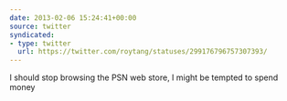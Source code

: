 ```yaml
---
date: 2013-02-06 15:24:41+00:00
source: twitter
syndicated:
- type: twitter
  url: https://twitter.com/roytang/statuses/299176796757307393/
---
```


I should stop browsing the PSN web store, I might be tempted to spend money